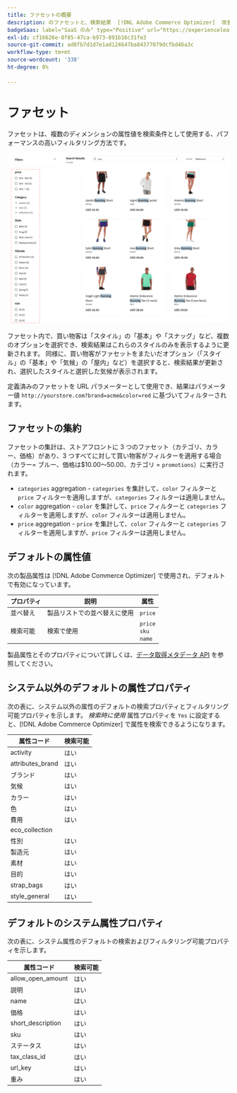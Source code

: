 ```yaml
---
title: ファセットの概要
description: のファセットと、検索結果  [!DNL Adobe Commerce Optimizer]  改善方法について説明します。
badgeSaas: label="SaaS のみ" type="Positive" url="https://experienceleague.adobe.com/ja/docs/commerce/user-guides/product-solutions" tooltip="Adobe Commerce as a Cloud ServiceおよびAdobe Commerce Optimizer プロジェクトにのみ適用されます（Adobeで管理される SaaS インフラストラクチャ）。"
exl-id: cf16626e-8f85-47ca-b973-891b16c31fe3
source-git-commit: ad8fb7d1d7e1ad124647ba84377079dcfbd46a3c
workflow-type: tm+mt
source-wordcount: '338'
ht-degree: 0%

---
```


# ファセット

ファセットは、複数のディメンションの属性値を検索条件として使用する、パフォーマンスの高いフィルタリング方法です。

![&#x200B; フィルタリングされた検索結果 &#x200B;](../../assets/storefront-search-results-run.png)

ファセット内で、買い物客は「スタイル」の「基本」や「スナッグ」など、複数のオプションを選択でき、検索結果はこれらのスタイルのみを表示するように更新されます。 同様に、買い物客がファセットをまたいだオプション（「スタイル」の「基本」や「気候」の「屋内」など）を選択すると、検索結果が更新され、選択したスタイルと選択した気候が表示されます。

定義済みのファセットを URL パラメーターとして使用でき、結果はパラメーター値 `http://yourstore.com?brand=acme&color=red` に基づいてフィルターされます。

## ファセットの集約

ファセットの集計は、ストアフロントに 3 つのファセット（カテゴリ、カラー、価格）があり、3 つすべてに対して買い物客がフィルターを適用する場合（カラー= ブルー、価格は$10.00～50.00、カテゴリ = `promotions`）に実行されます。

- `categories` aggregation - `categories` を集計して、`color` フィルターと `price` フィルターを適用しますが、`categories` フィルターは適用しません。
- `color` aggregation - `color` を集計して、`price` フィルターと `categories` フィルターを適用しますが、`color` フィルターは適用しません。
- `price` aggregation - `price` を集計して、`color` フィルターと `categories` フィルターを適用しますが、`price` フィルターは適用しません。

## デフォルトの属性値

次の製品属性は [!DNL Adobe Commerce Optimizer] で使用され、デフォルトで有効になっています。

| プロパティ | 説明 | 属性 |
|---|---|---|
| 並べ替え | 製品リストでの並べ替えに使用 | `price` |
| 検索可能 | 検索で使用 | `price` <br />`sku`<br />`name` |

製品属性とそのプロパティについて詳しくは、[&#x200B; データ取得メタデータ API](https://developer.adobe.com/commerce/services/optimizer/data-ingestion/#metadata) を参照してください。

## システム以外のデフォルトの属性プロパティ

次の表に、システム以外の属性のデフォルトの検索プロパティとフィルタリング可能プロパティを示します。 *検索時に使用* 属性プロパティを `Yes` に設定すると、[!DNL Adobe Commerce Optimizer] で属性を検索できるようになります。

| 属性コード | 検索可能 |
|--- |--- |
| activity | はい |
| attributes_brand | はい |
| ブランド | はい |
| 気候 | はい |
| カラー | はい |
| 色 | はい |
| 費用 | はい |
| eco_collection |
| 性別 | はい |
| 製造元 | はい |
| 素材 | はい |
| 目的 | はい |
| strap_bags | はい |
| style_general | はい |

## デフォルトのシステム属性プロパティ

次の表に、システム属性のデフォルトの検索およびフィルタリング可能プロパティを示します。

| 属性コード | 検索可能 |
|--- |--- |
| allow_open_amount | はい |
| 説明 | はい |
| name | はい |
| 価格 | はい |
| short_description | はい |
| sku | はい |
| ステータス | はい |
| tax_class_id | はい |
| url_key | はい |
| 重み | はい |
